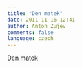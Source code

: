 ```yaml
---
title: "Den matek"
date: 2011-11-16 12:41
author: Anton Zujev
comments: false
language: czech
---
```


<div class="fotorama" data-width="100%" data-allowfullscreen="native">
  <a href="http://youtube.com/watch?v=ibRQGCNdzoY">Den matek</a>
</div>
